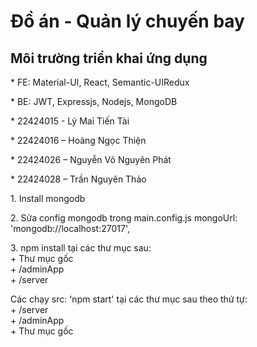 # Đồ án - Quản lý chuyến bay

<h2>Môi trường triển khai ứng dụng</h2>
 <p>* FE: Material-UI, React, Semantic-UIRedux</p>
 <p>* BE: JWT, Expressjs, Nodejs, MongoDB</p>

 <p>* 22424015 - Lý Mai Tiến Tài</p>
 <p>* 22424016 – Hoàng Ngọc Thiện</p>
 <p>* 22424026 – Nguyễn Võ Nguyên Phát</p>
 <p>* 22424028 – Trần Nguyên Thảo</p>

 <p>
 	1. Install mongodb
 </p>

 <p>
 	2. Sửa config mongodb trong main.config.js mongoUrl: 'mongodb://localhost:27017',
 </p>

 <p>
	3. npm install tại các thư mục sau:
 	<br>
 		+ Thư mục gốc
 	<br>
 		+ /adminApp
 	<br>
 		+ /server
 </p>

<p>
	Các chạy src: 'npm start' tại các thư mục sau theo thứ tự:
 	<br>
 		+ /server
 	<br>
 		+ /adminApp
    <br>
 		+ Thư mục gốc    
 </p>
